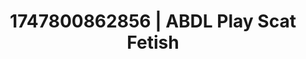 ---
categories:
- Pov blowjob
- Dreamy pleasure
- Mid-century kink
- Anime
- Erotic close-up
image: /assets/images/1747800862856.jpg
layout: post
seo:
  description: Featured content with high-quality ABDL Play, Scat Fetish. HD images
    available.
  keywords: ABDL Play, Scat Fetish
  og_image: /assets/images/1747800862856.jpg
  schema_type: VisualArtwork
tags:
- ABDL Play
- '#1747800862856'
- Scat Fetish
title: 1747800862856 | ABDL Play Scat Fetish
---